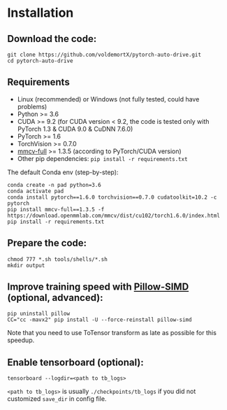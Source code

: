 # Installation

## Download the code:

```
git clone https://github.com/voldemortX/pytorch-auto-drive.git
cd pytorch-auto-drive
```

## Requirements

- Linux (recommended) or Windows (not fully tested, could have problems)
- Python >= 3.6
- CUDA >= 9.2 (for CUDA version < 9.2, the code is tested only with PyTorch 1.3 & CUDA 9.0 & CuDNN 7.6.0)
- PyTorch >= 1.6
- TorchVision >= 0.7.0
- [mmcv-full](https://github.com/open-mmlab/mmcv) >= 1.3.5 (according to PyTorch/CUDA version)
- Other pip dependencies: `pip install -r requirements.txt`

The default Conda env (step-by-step):

```
conda create -n pad python=3.6
conda activate pad
conda install pytorch==1.6.0 torchvision==0.7.0 cudatoolkit=10.2 -c pytorch
pip install mmcv-full==1.3.5 -f https://download.openmmlab.com/mmcv/dist/cu102/torch1.6.0/index.html
pip install -r requirements.txt
```

## Prepare the code:

```
chmod 777 *.sh tools/shells/*.sh
mkdir output
```

## Improve training speed with [Pillow-SIMD](https://github.com/uploadcare/pillow-simd) (optional, advanced):

```
pip uninstall pillow
CC="cc -mavx2" pip install -U --force-reinstall pillow-simd
```

Note that you need to use ToTensor transform as late as possible for this speedup.

## Enable tensorboard (optional):

```
tensorboard --logdir=<path to tb_logs>
```

`<path to tb_logs>` is usually `./checkpoints/tb_logs` if you did not customized `save_dir` in config file.
